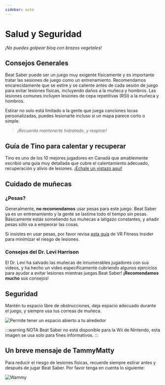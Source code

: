 ```yaml
---
sidebar: auto
---
```


# Salud y Seguridad
_¡No puedes golpear bloq con brazos vegetales!_

## Consejos Generales
Beat Saber puede ser un juego muy exigente físicamente y es importante tratar las sesiones de juego como un entrenamiento. Recomendamos encarecidamente que se estire y se caliente antes de cada sesión de juego para evitar lesiones físicas, incluyendo daños a la muñeca y hombros. Las lesiones comunes incluyen lesiones de cepa repetitivas (RSI) a la muñeca y hombros.

Estirar no solo está limitado a la gente que juega canciones locas personalizadas, puedes lesionarte incluso si un mapa parece corto o simple.

> _¡Recuerda mantenerte hidratado, y respirar!_

## Guía de Tino para calentar y recuperar
Tino es uno de los 10 mejores jugadores en Canadá que amablemente escribió una guía muy detallada que cubre el calentamiento adecuado, recuperación y alivio de lesiones. [¡Échale un vistazo aquí!](https://docs.google.com/document/d/122rd-eU0mkwQ6fXUwSmo1_XAh73Jyqd1u6ncrUjtkD0/)

## Cuidado de muñecas

### ¿Pesas?
Generalmente, **no recomendamos** usar pesas para este juego. Beat Saber ya es un entrenamiento y la gente se lastima todo el tiempo sin pesas. Básicamente estás sometiendo tus muñecas a latigazo constantes, y añadir pesas sólo va a empeorar las cosas.

Si insistes en usar pesas, por favor revisa [esta guía](https://www.vrfitnessinsider.com/beat-saber-weighted-gear/) de VR Fitness Insider para minimizar el riesgo de lesiones.

### Consejos del Dr. Levi Harrison
El Dr. Levi ha salvado las muñecas de innumerables jugadores con sus videos, y ha hecho un vídeo específicamente cubriendo algunos ejercicios para ayudar a evitar lesiones mientras juegas Beat Saber! **¡Recomendamos mucho** sus consejos!

<YouTube url='https://www.youtube.com/watch?v=IoL1NOKUmoU' />

## Seguridad
Mantén tu espacio libre de obstrucciones, deja espacio adecuado durante el juego, y siempre usa tus correas de muñeca.

![Permite tener un espacio abierto a tu alrededor](~@images/health-and-safety/allow-adequate-room-around-you.png "Permite tener un espacio abierto a tu alrededor")

:::warning NOTA
Beat Saber no está disponible para la Wii de Nintendo, esta imagen se usa solo para fines informativos.
:::

## Un breve mensaje de TammyMatty
Para reducir el riesgo de lesiones físicas, recuerde siempre estirar antes y después de jugar Beat Saber. Por favor tenga en cuenta lo siguiente:

![Wammy](~@images/health-and-safety/wammy.gif "Wammy")
